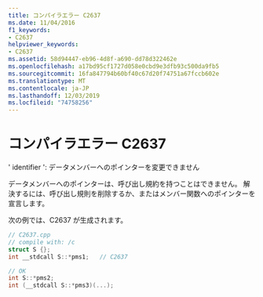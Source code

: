 ```yaml
---
title: コンパイラエラー C2637
ms.date: 11/04/2016
f1_keywords:
- C2637
helpviewer_keywords:
- C2637
ms.assetid: 58d94447-eb96-4d8f-a690-dd78d322462e
ms.openlocfilehash: a17bd95cf1727d058e0cbd9e3dfb93c500da9fb5
ms.sourcegitcommit: 16fa847794b60bf40c67d20f74751a67fccb602e
ms.translationtype: MT
ms.contentlocale: ja-JP
ms.lasthandoff: 12/03/2019
ms.locfileid: "74758256"
---
```

# <a name="compiler-error-c2637"></a>コンパイラエラー C2637

' identifier ': データメンバーへのポインターを変更できません

データメンバーへのポインターは、呼び出し規約を持つことはできません。 解決するには、呼び出し規則を削除するか、またはメンバー関数へのポインターを宣言します。

次の例では、C2637 が生成されます。

```cpp
// C2637.cpp
// compile with: /c
struct S {};
int __stdcall S::*pms1;   // C2637

// OK
int S::*pms2;
int (__stdcall S::*pms3)(...);
```
